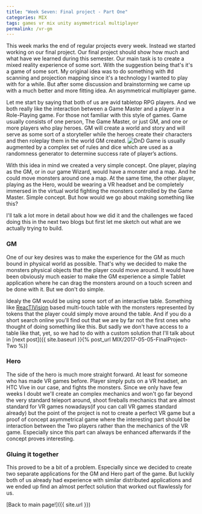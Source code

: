 ```yaml
---
title: "Week Seven: Final project - Part One"
categories: MIX
tags: games vr mix unity asymmetrical multiplayer 
permalink: /vr-gm
---
```


This week marks the end of regular projects every week. Instead we started working on our final project.
Our final project should show how much and what have we learned during this semester. Our main task is to create a mixed reality experience of some sort. With the suggestion being that's it's a game of some sort.
My original idea was to do something with #d scanning and projection mapping since it's a technology I wanted to play with for a while. But after some discussion and brainstorming we came up with a much better and more fitting idea. An asymmetrical multiplayer game.

Let me start by saying that both of us are avid tabletop RPG players. And we both really like the interaction between a Game Master and a player in a Role-Playing game.
For those not familiar with this style of games.
Game usually consists of one person, The Game Master, or just GM, and one or more players who play heroes.
GM will create a world and story and will serve as some sort of a storyteller while the heroes create their characters and then roleplay them in the world GM created.
![DnD]({{site.url}}/images/MixWeekSeven/dnd.jpg)
Game is usually augmented by a complex set of rules and dice which are used as a randomness generator to determine success rate of player’s actions.

With this idea in mind we created a very simple concept. One player, playing as the GM, or in our game Wizard, would have a monster and a map. And he could move monsters around one a map. At the same time, the other player, playing as the Hero, would be wearing a VR headset and be completely immersed in the virtual world fighting the monsters controlled by the Game Master.
Simple concept. But how would we go about making something like this?

I'll talk a lot more in detail about how we did it and the challenges we faced doing this in the next two blogs but first let me sketch out what are we actually trying to build.

### GM

One of our key desires was to make the experience for the GM as much bound in physical world as possible. That's why we decided to make the monsters physical objects that the player could move around.
It would have been obviously much easier to make the GM experience a simple Tablet application where he can drag the monsters around on a touch screen and be done with it. But we don't do simple.

Idealy the GM would be using some sort of an interactive table. Something like [ReacTIVision](http://reactivision.sourceforge.net/) based multi-touch table with the monsters represented by tokens that the player could simply move around the table. And if you do a short search online you'll find out that we are by far not the first ones who thought of doing something like this.
But sadly we don't have access to a table like that, yet, so we had to do with a custom solution that I'll talk about in [next post]({{ site.baseurl }}{% post_url MIX/2017-05-05-FinalProject-Two %})

### Hero

The side of the hero is much more straight forward. At least for someone who has made VR games before. Player simply puts on a VR headset, an HTC Vive in our case, and fights the monsters. Since we only have few weeks I doubt we'll create an complex mechanics and won't go far beyond the very standard teleport around, shoot fireballs mechanics that are almost standard for VR games nowadays(if you can call VR games standard already) but the point of the project is not to create a perfect VR game but a proof of concept asymmetrical game where the interesting part should be interaction between the Two players rather than the mechanics of the VR game. Especially since this part can always be enhanced afterwards if the concept proves interesting.

### Gluing it together

This proved to be a bit of a problem. Especially since we decided to create two separate applications for the GM and Hero part of the game. But luckily both of us already had experience with similar distributed applications and we ended up find an almost perfect solution that worked out flawlessly for us.

[Back to main page!]({{ site.url }})
